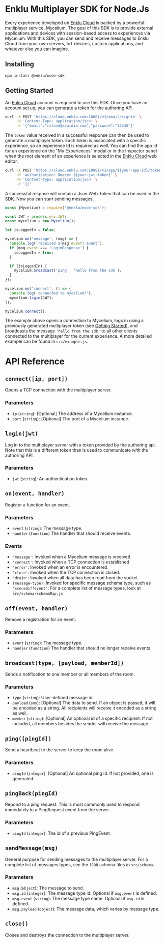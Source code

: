 # Enklu Multiplayer SDK for Node.Js

Every experience developed on [Enklu Cloud](cloud.enklu.com) is backed by a powerful mutliplayer service, Mycelium. The goal of this SDK is to provide external applications and devices with session-based access to experiences via Mycelium. With this SDK, you can send and receive messages to Enklu Cloud from your own servers, IoT devices, custom applications, and whatever else you can imagine.

## Installing

```
npm install @enklu/node-sdk
```

## Getting Started

An [Enklu Cloud](cloud.enklu.com) account is required to use this SDK. Once you have an account set up, you can generate a token for the authoring API.

```bash
curl -X POST 'https://cloud.enklu.com:10001/v1/email/signin' \
     -H 'Content-Type: application/json' \
     -d '{"email":"roland@druidia.com","password":"12345"}'
```

The `token` value received in a successful response can then be used to generate a multiplayer token. Each token is associated with a specific experience, so an experience Id is required as well. You can find the app id for an experience on the "My Experiences" modal or in the Inspector panel when the root element of an experience is selected in the [Enklu Cloud](cloud.enklu.com) web editor.

```bash
curl -X POST 'https://cloud.enklu.com:10001/v1/app/${your-app-id}/token' \
     -H 'Authorization: Bearer ${your-jwt-token}' \
     -H 'Content-Type: application/json' \
     -d '{}'
```

A successful respnse will contain a Json Web Token that can be used in the SDK. Now you can start sending messages.

```javascript
const {Mycelium} = require('@enklu/node-sdk');

const JWT = process.env.JWT;
const mycelium = new Mycelium();

let isLoggedIn = false;

mycelium.on('message', (msg) => {
  console.log(`received ${msg.event} event`);
  if (msg.event === 'LoginResponse') {
    isLoggedIn = true;
  }

  if (isLoggedIn) {
    mycelium.broadcast('ping', 'hello from the sdk');
  }
});

mycelium.on('connect', () => {
  console.log('connected to mycelium!');
  mycelium.login(JWT);
});

mycelium.connect();

```

The example above opens a connection to Mycelium, logs in using a previously generated multiplayer token (see [Getting Started](#getting-started)), and broadcasts the message `'hello from the sdk'` to all other clients connected to the multiplayer for the current experience. A more detailed example can be found in `src/example.js`.

# API Reference

## `connect([ip, port])`

Opens a TCP connection with the multiplayer server.

### Parameters

- `ip` (`string`): [Optional] The address of a Mycelium instance.
- `port` (`string`): [Optional] The port of a Mycelium instance.

## `login(jwt)`

Log in to the multiplayer server with a token provided by the authoring api. Note that this is a different token than is used to communicate _with_ the authoring API.

### Parameters

- `jwt` (`string`): An authentication token.

## `on(event, handler)`

Register a function for an event.

### Parameters

- `event` (`string`): The message type.
- `handler` (`function`) The handler that should receive events.

### Events

- `'message'`: Invoked when a Mycelium message is received.
- `'connect'`: Invoked when a TCP connection is established.
- `'error'`: Invoked when an error is encountered.
- `'close'`: Invoked when the TCP connection is closed.
- `'drain'`: Invoked when all data has been read from the socket.
- `(message-type)`: Invoked for specific message schema type, such as `'scenediffevent'`. For a complete list of message types, look at `src/schema/schemaMap.js`

## `off(event, handler)`

Remove a registration for an event.

### Parameters

- `event` (`string`): The message type.
- `handler` (`function`) The handler that should no longer receive events.

## `broadcast(type, [payload, memberId])`

Sends a notification to one member or all members of the room.

### Parameters

- `type` (`string`): User-defined message id.
- `payload` (`any`): [Optional] The data to send. If an object is passed, it will be encoded as a string. All recipients will receive it encoded as a string as well.
- `member` (`string`): [Optional] An optional id of a specific recipient. If not included, all members besides the sender will receive the message.

## `ping([pingId])`

Send a heartbeat to the server to keep the room alive.

### Parameters

- `pingId` (`integer`): [Optional] An optional ping id. If not provided, one is generated.

## `pingBack(pingId)`

Repond to a ping request. This is most commonly used to respond immedately to a PingRequest event from the server.

### Parameters

- `pingId` (`integer`): The id of a previous PingEvent.

## `sendMessage(msg)`

General purpose for sending messages to the multiplayer server. For a complete list of messages types, see the `JSON` schema files in `src/schema`.

### Parameters

- `msg` (`object`): The message to send.
- `msg.id` (`integer`): The message type id. Optional if `msg.event` is defined.
- `msg.event` (`string`): The message type name. Optional if `msg.id` is defined.
- `msg.payload` (`object`): The message data, which varies by message type.

## `close()`

Closes and destroys the connection to the multiplayer server.

